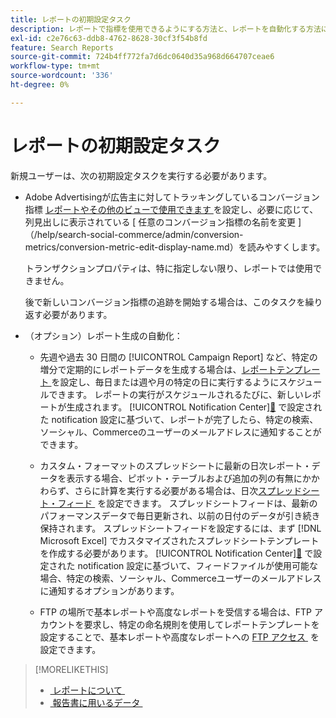 ```yaml
---
title: レポートの初期設定タスク
description: レポートで指標を使用できるようにする方法と、レポートを自動化する方法について説明します。
exl-id: c2e76c63-ddb8-4762-8628-30cf3f54b8fd
feature: Search Reports
source-git-commit: 724b4ff772fa7d6dc0640d35a968d664707ceae6
workflow-type: tm+mt
source-wordcount: '336'
ht-degree: 0%

---
```


# レポートの初期設定タスク

新規ユーザーは、次の初期設定タスクを実行する必要があります。

* Adobe Advertisingが広告主に対してトラッキングしているコンバージョン指標 [&#x200B; レポートやその他のビューで使用できます &#x200B;](/help/search-social-commerce/admin/conversion-metrics/conversion-metric-edit-available.md) を設定し、必要に応じて、列見出しに表示されている [ 任意のコンバージョン指標の名前を変更 ] （/help/search-social-commerce/admin/conversion-metrics/conversion-metric-edit-display-name.md）を読みやすくします。

  トランザクションプロパティは、特に指定しない限り、レポートでは使用できません。

  後で新しいコンバージョン指標の追跡を開始する場合は、このタスクを繰り返す必要があります。

* （オプション）レポート生成の自動化：

   * 先週や過去 30 日間の [!UICONTROL Campaign Report] など、特定の増分で定期的にレポートデータを生成する場合は、[&#x200B; レポートテンプレート &#x200B;](/help/search-social-commerce/reports/automation/templates/template-about.md) を設定し、毎日または週や月の特定の日に実行するようにスケジュールできます。 レポートの実行がスケジュールされるたびに、新しいレポートが生成されます。 [!UICONTROL Notification Center][&#128279;](/help/search-social-commerce/notifications/notification-about.md) で設定された notification 設定に基づいて、レポートが完了したら、特定の検索、ソーシャル、Commerceのユーザーのメールアドレスに通知することができます。

   * カスタム・フォーマットのスプレッドシートに最新の日次レポート・データを表示する場合、ピボット・テーブルおよび追加の列の有無にかかわらず、さらに計算を実行する必要がある場合は、日次 [&#x200B; スプレッドシート・フィード &#x200B;](/help/search-social-commerce/reports/automation/spreadsheet-feeds/spreadsheet-feed-about.md) を設定できます。 スプレッドシートフィードは、最新のパフォーマンスデータで毎日更新され、以前の日付のデータが引き続き保持されます。 スプレッドシートフィードを設定するには、まず [!DNL Microsoft Excel] でカスタマイズされたスプレッドシートテンプレートを作成する必要があります。 [!UICONTROL Notification Center][&#128279;](/help/search-social-commerce/notifications/notification-about.md) で設定された notification 設定に基づいて、フィードファイルが使用可能な場合、特定の検索、ソーシャル、Commerceユーザーのメールアドレスに通知するオプションがあります。

   * FTP の場所で基本レポートや高度なレポートを受信する場合は、FTP アカウントを要求し、特定の命名規則を使用してレポートテンプレートを設定することで、基本レポートや高度なレポートへの [FTP アクセス &#x200B;](/help/search-social-commerce/reports/automation/ftp-reports.md) を設定できます。

>[!MORELIKETHIS]
>
>* [&#x200B; レポートについて &#x200B;](report-about.md)
>* [&#x200B; 報告書に用いるデータ &#x200B;](data-used-for-reports.md)
